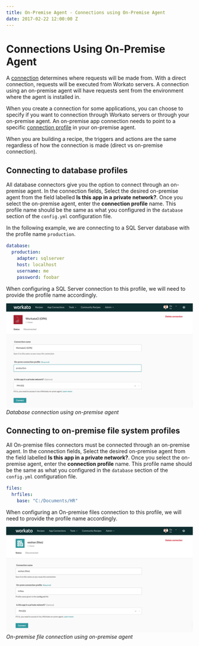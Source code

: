 ```yaml
---
title: On-Premise Agent - Connections using On-Premise Agent
date: 2017-02-22 12:00:00 Z
---
```


# Connections Using On-Premise Agent
A [connection](/connections.md) determines where requests will be made from. With a direct connection, requests will be executed from Workato servers. A connection using an on-premise agent will have requests sent from the environment where the agent is installed in.

When you create a connection for some applications, you can choose to specify if you want to connection through Workato servers or through your on-premise agent. An on-premise app connection needs to point to a specific [connection profile](/on-prem/profile.md) in your on-premise agent.

When you are building a recipe, the triggers and actions are the same regardless of how the connection is made (direct vs on-premise connection).

## Connecting to database profiles
All database connectors give you the option to connect through an on-premise agent. In the connection fields, Select the desired on-premise agent from the field labelled **Is this app in a private network?**. Once you select the on-premise agent, enter the **connection profile** name. This profile name should be the same as what you configured in the `database` section of the `config.yml` configuration file.

In the following example, we are connecting to a SQL Server database with the profile name `production`.

```YAML
database:
  production:
    adapter: sqlserver
    host: localhost
    username: me
    password: foobar
```
When configuring a SQL Server connection to this profile, we will need to provide the profile name accordingly.

![Database connection using on-premise agent ](/assets/images/on-prem/database-opa-connection.png)
*Database connection using on-premise agent*

## Connecting to on-premise file system profiles
All On-premise files connectors must be connected through an on-premise agent. In the connection fields, Select the desired on-premise agent from the field labelled **Is this app in a private network?**. Once you select the on-premise agent, enter the **connection profile** name. This profile name should be the same as what you configured in the `database` section of the `config.yml` configuration file.

```YAML
files:
  hrfiles:
    base: "C:/Documents/HR"
```

When configuring an On-premise files connection to this profile, we will need to provide the profile name accordingly.

![On-premise file connection using on-premise agent](/assets/images/on-prem/files-opa-connection.png)
*On-premise file connection using on-premise agent*
